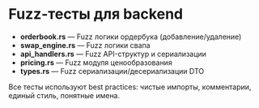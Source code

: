 # Fuzz-тесты для backend

- **orderbook.rs** — Fuzz логики ордербука (добавление/удаление)
- **swap_engine.rs** — Fuzz логики свапа
- **api_handlers.rs** — Fuzz API-структур и сериализации
- **pricing.rs** — Fuzz модуля ценообразования
- **types.rs** — Fuzz сериализации/десериализации DTO

Все тесты используют best practices: чистые импорты, комментарии, единый стиль, понятные имена. 